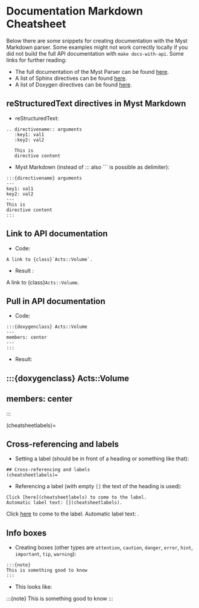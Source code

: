 # Documentation Markdown Cheatsheet

Below there are some snippets for creating documentation with the Myst Markdown parser.  Some examples might not work correctly locally if you did not build the full API documentation with `make docs-with-api`. Some links for further reading:

* The full documentation of the Myst Parser can be found [here](https://myst-parser.readthedocs.io/en/latest/index.html).
* A list of Sphinx directives can be found [here](https://www.sphinx-doc.org/en/master/usage/restructuredtext/basics.html#directives).
* A list of Doxygen directives can be found [here](https://breathe.readthedocs.io/en/latest/directives.html).

## reStructuredText directives in Myst Markdown

* reStructuredText:

```text
.. directivename:: arguments
   :key1: val1
   :key2: val2

   This is
   directive content
```

* Myst Markdown (instead of ::: also ``` is possible as delimiter):
```text
:::{directivename} arguments
---
key1: val1
key2: val2
---
This is
directive content
:::
```


## Link to API documentation

* Code:

```text
A link to {class}`Acts::Volume`.
```

* Result :

A link to {class}`Acts::Volume`.

## Pull in API documentation

* Code:

```text
:::{doxygenclass} Acts::Volume
---
members: center
---
:::
```

* Result:

:::{doxygenclass} Acts::Volume
---
members: center
---
:::

(cheatsheetlabels)=
## Cross-referencing and labels

* Setting a label (should be in front of a heading or something like that):

```text
## Cross-referencing and labels
(cheatsheetlabels)=
```

* Referencing a label (with empty `[]` the text of the heading is used):

```text
Click [here](cheatsheetlabels) to come to the label.
Automatic label text: [](cheatsheetlabels).
```

Click [here](cheatsheetlabels) to come to the label.
Automatic label text: [](cheatsheetlabels).

## Info boxes

* Creating boxes (other types are `attention`, `caution`, `danger`, `error`, `hint`, `important`, `tip`, `warning`):

````text
:::{note}
This is something good to know
:::
````

* This looks like:

:::{note}
This is something good to know
:::
